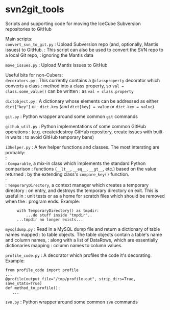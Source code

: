 # svn2git_tools
Scripts and supporting code for moving the IceCube Subversion repositories
to GitHub

Main scripts:<br/>
`convert_svn_to_git.py`
: Upload Subversion repo (and, optionally, Mantis issues) to GitHub.
: This script can also be used to convert the SVN repo to a local Git repo,
: ignoring the Mantis data

`move_issues.py`
: Upload Mantis issues to GitHub

Useful bits for non-Cubers:<br/>
`decorators.py`
: This currently contains a `@classproperty` decorator which converts a class
: method into a class property, so `val = class.some_value()` can be written
: as `val = class.property`

`dictobject.py`
: A dictionary whose elements can be addressed as either `dict["key"]` or
: `dict.key` (and `dict[key] = value` or `dict.key = value`)

`git.py`
: Python wrapper around some common `git` commands

`github_util.py`
: Python implementations of some common GitHub operations
: (e.g. create/destroy GitHub repository, create issues with built-in waits
: to avoid GitHub temporary bans)

`i3helper.py`
: A few helper functions and classes.  The most intersting are probably:<br>
: <br>
: `Comparable`, a mix-in class which implements the standard Python comparison
: functions (`__lt__`, `__eq__`, `__gt__`, etc.) based on the value returned
: by the extending class's `compare_key()` function.<br>
: <br>
: `TemporaryDirectory`, a context manager which creates a temporary directory
: on entry, and destroys the temporary directory on exit.  This is useful in
: unit tests or as a home for scratch files which should be removed when the
: program ends.  Example:
```
     with TemporaryDirectory() as tmpdir:
         ...do stuff inside "tmpdir"..
     ...tmpdir no longer exists...
```

`mysqldump.py`
: Read in a MySQL dump file and return a dictionary of table names mapped
: to table objects.  The table objects contain a table's name and column names,
: along with a list of DataRows, which are essentially dictionaries mapping
: column names to column values.

`profile_code.py`
: A decorator which profiles the code it's decorating.  Example:
```
from profile_code import profile
...
@profile(output_file="/tmp/profile.out", strip_dirs=True, save_stats=True)
def method_to_profile():
   ...
```

`svn.py`
: Python wrapper around some common `svn` commands
